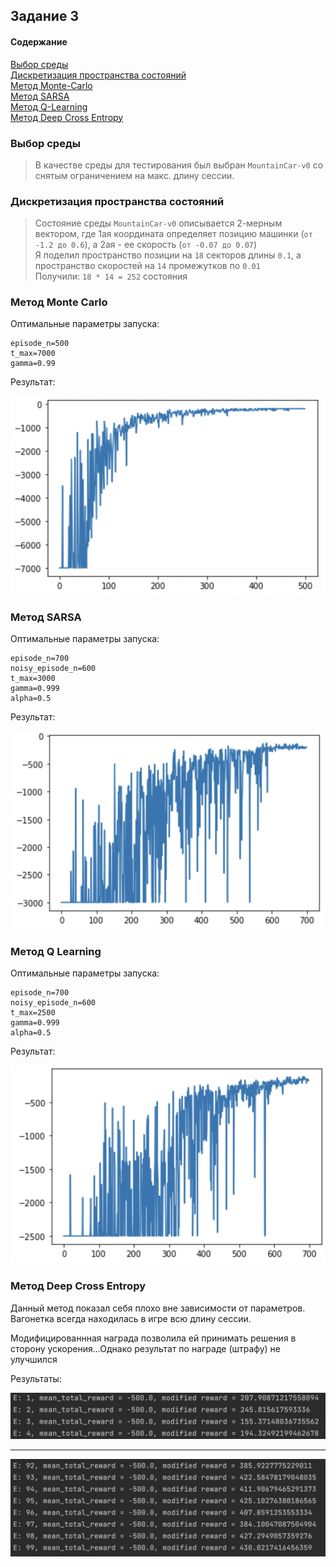 ## Задание 3
#### Содержание
[Выбор среды](#выбор-среды) \
[Дискретизация пространства состояний](#Дискретизация-пространства-состояний)\
[Метод Monte-Carlo](#метод-Monte-Carlo)\
[Метод SARSA](#Метод-SARSA)\
[Метод Q-Learning](#Метод-Q-Learning)\
[Метод Deep Cross Entropy](#Метод-Deep-Cross-Entropy)

### Выбор среды
> В качестве среды для тестирования был выбран `MountainCar-v0` со снятым ограничением на макс. длину сессии.

### Дискретизация пространства состояний
> Состояние среды `MountainCar-v0` описывается 2-мерным вектором, где 1ая координата определяет позицию машинки (`от -1.2 до 0.6`), а 2ая - ее скорость (`от -0.07 до 0.07`)\
> Я поделил пространство позиции на `18` секторов длины `0.1`, а пространство скоростей на `14` промежутков по `0.01`\
> Получили: `18 * 14 = 252` состояния

### Метод Monte Carlo
Оптимальные параметры запуска:
```jupyterpython
episode_n=500
t_max=7000
gamma=0.99
```
Результат:

![# CachingDNS](./media/MC.png)

### Метод SARSA
Оптимальные параметры запуска:
```jupyterpython
episode_n=700
noisy_episode_n=600
t_max=3000
gamma=0.999
alpha=0.5
```
Результат:

![# CachingDNS](./media/SARSA.png)

### Метод Q Learning
Оптимальные параметры запуска:
```jupyterpython
episode_n=700
noisy_episode_n=600
t_max=2500
gamma=0.999
alpha=0.5
```
Результат:

![# CachingDNS](./media/QLearning.png)

### Метод Deep Cross Entropy
Данный метод показал себя плохо вне зависимости от параметров.
Вагонетка всегда находилась в игре всю длину сессии.

Модифицированнная награда позволила ей принимать решения в сторону ускорения...Однако результат по награде (штрафу) не улучшился

Результаты:

![# CachingDNS](./media/DCE1.png)
<hr>

![# CachingDNS](./media/DCE2.png)